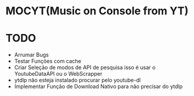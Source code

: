 # MOCYT(Music on Console from YT)
# TODO
  * Arrumar Bugs
  * Testar Funções com cache
  * Criar Seleção de modos de API de pesquisa isso é usar o YoutubeDataAPI ou o WebScrapper
  * ytdlp não esteja instalado procurar pelo youtube-dl
  * Implementar Função de Download Nativo para não precisar do ytdlp

